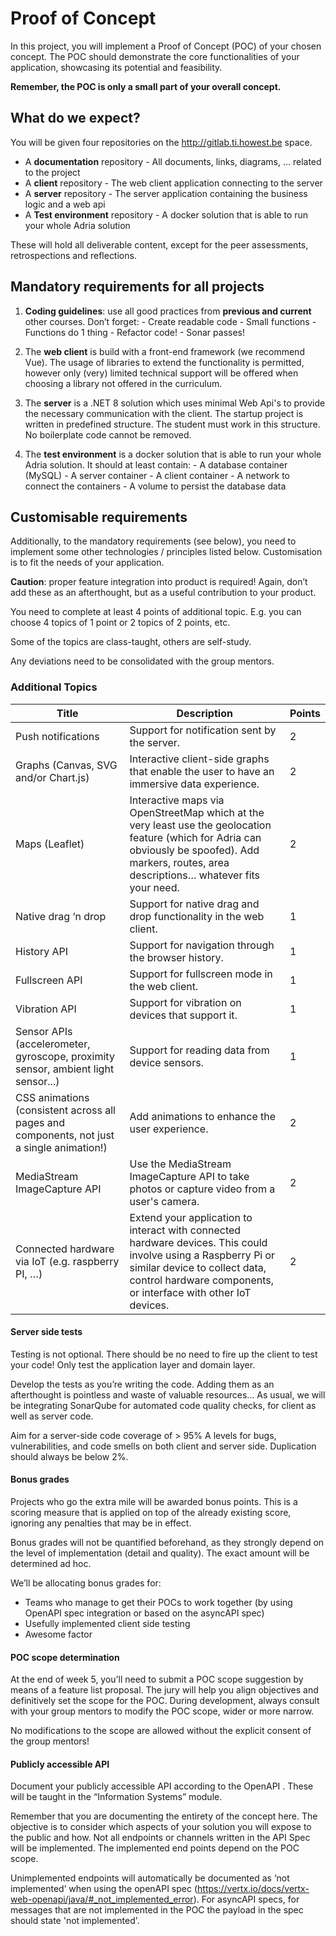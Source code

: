 # Proof of Concept
In this project, you will implement a Proof of Concept (POC) of your chosen concept. The POC
should demonstrate the core functionalities of your application, showcasing its potential and
feasibility. 

**Remember, the POC is only a small part of your overall concept.**

## What do we expect?
You will be given four repositories on the http://gitlab.ti.howest.be space.

   -  A **documentation** repository
     - All documents, links, diagrams, ... related to the project
   -  A **client** repository
     - The web client application connecting to the server
   -  A **server** repository
     - The server application containing the business logic and a web api
   -  A **Test environment** repository
     - A docker solution that is able to run your whole Adria solution

These will hold all deliverable content, except for the peer assessments, retrospections and
reflections.

## Mandatory requirements for all projects

   1. **Coding guidelines**: use all good practices from **previous and current** other courses. Don’t
      forget:
          - Create readable code
          - Small functions
          - Functions do 1 thing
          - Refactor code!
          - Sonar passes!

   2. The **web client** is build with a front-end framework (we recommend Vue). 
   The usage of libraries to extend the functionality is permitted, however only (very) limited technical support will be offered when choosing a library not offered in the curriculum. 

   3. The **server** is a .NET 8 solution which uses minimal Web Api's to provide the necessary communication with the client. The startup project is written in predefined structure. The student must work in this structure. No boilerplate code cannot be removed.

   4. The **test environment** is a docker solution that is able to run your whole Adria solution. It should at least contain:
          - A database container (MySQL)
          - A server container
          - A client container
          - A network to connect the containers
          - A volume to persist the database data


## Customisable requirements
Additionally, to the mandatory requirements (see below), you need to implement some other technologies /
principles listed below. Customisation is to fit the needs of your application.

**Caution**: proper feature integration into product is required! Again, don’t add these as an
afterthought, but as a useful contribution to your product.

You need to complete at least 4 points of additional topic. E.g. you can choose 4 topics of 1 point or 2 topics of 2 points, etc.

Some of the topics are class-taught, others are self-study.

Any deviations need to be consolidated with the group mentors.

### Additional Topics

| Title | Description | Points |
| --- | --- | --- |
| Push notifications | Support for notification sent by the server. | 2 |
| Graphs (Canvas, SVG and/or Chart.js) | Interactive client-side graphs that enable the user to have an immersive data experience. | 2 |
| Maps (Leaflet) | Interactive maps via OpenStreetMap which at the very least use the geolocation feature (which for Adria can obviously be spoofed). Add markers, routes, area descriptions… whatever fits your need. | 2 |
| Native drag ‘n drop | Support for native drag and drop functionality in the web client. | 1 |
| History API | Support for navigation through the browser history. | 1 |
| Fullscreen API | Support for fullscreen mode in the web client. | 1 |
| Vibration API | Support for vibration on devices that support it. | 1 |
| Sensor APIs (accelerometer, gyroscope, proximity sensor, ambient light sensor...) | Support for reading data from device sensors. | 1 |
| CSS animations (consistent across all pages and components, not just a single animation!) | Add animations to enhance the user experience. | 2 |
| MediaStream ImageCapture API | Use the MediaStream ImageCapture API to take photos or capture video from a user's camera. | 2 |
| Connected hardware via IoT (e.g. raspberry PI, …) | Extend your application to interact with connected hardware devices. This could involve using a Raspberry Pi or similar device to collect data, control hardware components, or interface with other IoT devices. | 2 |

#### Server side tests
Testing is not optional. There should be no need to fire up the client to test your code!
Only test the application layer and domain layer.

Develop the tests as you’re writing the code. Adding them as an afterthought is pointless and
waste of valuable resources... As usual, we will be integrating SonarQube for automated code
quality checks, for client as well as server code.

Aim for a server-side code coverage of > 95%
A levels for bugs, vulnerabilities, and code smells on both client and server side.
Duplication should always be below 2%.


#### Bonus grades
Projects who go the extra mile will be awarded bonus points. This is a scoring measure that is
applied on top of the already existing score, ignoring any penalties that may be in effect.

Bonus grades will not be quantified beforehand, as they strongly depend on the level of
implementation (detail and quality). The exact amount will be determined ad hoc.

We’ll be allocating bonus grades for:

   -   Teams who manage to get their POCs to work together (by using OpenAPI spec
       integration or based on the asyncAPI spec)
   -   Usefully implemented client side testing
   -   Awesome factor

#### POC scope determination
At the end of week 5, you’ll need to submit a POC scope suggestion by means of a feature list
proposal. The jury will help you align objectives and definitively set the scope for the POC.
During development, always consult with your group mentors to modify the POC scope, wider or
more narrow.

No modifications to the scope are allowed without the explicit consent of the group mentors!








#### Publicly accessible API
Document your publicly accessible API according to the OpenAPI . These will be taught in the
“Information Systems” module.

Remember that you are documenting the entirety of the concept here. The objective is to consider
which aspects of your solution you will expose to the public and how. Not all endpoints or
channels written in the API Spec will be implemented. The implemented end points depend on the
POC scope.

Unimplemented endpoints will automatically be documented as ‘not implemented’ when using
the openAPI spec (https://vertx.io/docs/vertx-web-openapi/java/#_not_implemented_error). For
asyncAPI specs, for messages that are not implemented in the POC the payload in the spec
should state 'not implemented'.



